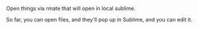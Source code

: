 Open things via rmate that will open in local sublime.

So far, you can open files, and they'll pop up in Sublime, and you can edit it.

